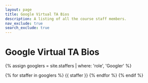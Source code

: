```yaml
---
layout: page
title: Google Virtual TA Bios
description: A listing of all the course staff members.
nav_exclude: true
search_exclude: true
---
```


# Google Virtual TA Bios

<!-- Staff information is stored in the `_staffers` directory and rendered according to the layout file, `_layouts/staffer.html`. -->

<!-- ## Instructors

{% assign instructors = site.staffers | where: 'role', 'Instructor' %}
{% for staffer in instructors %}
{{ staffer }}
{% endfor %}

{% assign teaching_assistants = site.staffers | where: 'role', 'Teaching Assistant' %}
{% assign num_teaching_assistants = teaching_assistants | size %}
{% if num_teaching_assistants != 0 %}
## Teaching Assistants

{% for staffer in teaching_assistants %}
{{ staffer }}
{% endfor %}
{% endif %} -->

{% assign googlers = site.staffers | where: 'role', 'Googler' %}

{% for staffer in googlers %}
{{ staffer }}
{% endfor %}
{% endif %}
